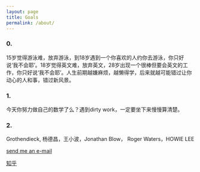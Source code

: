 ```yaml
---
layout: page
title: Goals
permalink: /about/
---
```



### 0. 
15岁觉得游泳难，放弃游泳，到18岁遇到一个你喜欢的人约你去游泳，你只好说‘我不会耶’。18岁觉得英文难，放弃英文，28岁出现一个很棒但要会英文的工作，你只好说‘我不会耶’。人生前期越嫌麻烦，越懒得学，后来就越可能错过让你动心的人和事，错过新风景。

### 1. 
今天你努力做自己的数学了么？遇到dirty work，一定要坐下来慢慢算清楚。

### 2.

Grothendieck, 杨德昌，王小波，Jonathan Blow， Roger Waters，HOWIE LEE

[send me an e-mail](mailto:banana30003@outlook.com)

[知乎](https://www.zhihu.com/people/banana3000)
